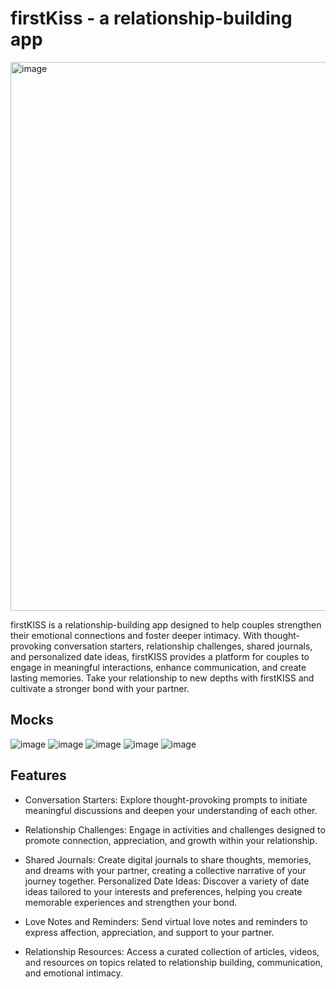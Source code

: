 # firstKiss - a relationship-building app

<img width="878" alt="image" src="https://github.com/leodvincci/FirstKiss/assets/90817505/d3e5bb0c-06f3-4bb7-84a3-67281143a771">

firstKISS is a relationship-building app designed to help couples strengthen their emotional connections and foster deeper intimacy. With thought-provoking conversation starters, relationship challenges, shared journals, and personalized date ideas, firstKISS provides a platform for couples to engage in meaningful interactions, enhance communication, and create lasting memories. Take your relationship to new depths with firstKISS and cultivate a stronger bond with your partner.

## Mocks
![image](https://github.com/leodvincci/FirstKiss/assets/90817505/14ca9680-2459-4322-a746-6dc16520a11a)
![image](https://github.com/leodvincci/FirstKiss/assets/90817505/30ee718f-b90f-421b-acab-2762b5bb4a6f)
![image](https://github.com/leodvincci/FirstKiss/assets/90817505/5c73e26b-eafb-4084-9f06-c111569465ee)
![image](https://github.com/leodvincci/FirstKiss/assets/90817505/e8ee761b-6053-46a2-806d-f4ede72d6245)
![image](https://github.com/leodvincci/FirstKiss/assets/90817505/a66e976c-9f94-4521-8977-d44e36a014fa)






## Features
- Conversation Starters: Explore thought-provoking prompts to initiate meaningful discussions and deepen your understanding of each other.

- Relationship Challenges: Engage in activities and challenges designed to promote connection, appreciation, and growth within your relationship.

- Shared Journals: Create digital journals to share thoughts, memories, and dreams with your partner, creating a collective narrative of your journey together.
Personalized Date Ideas: Discover a variety of date ideas tailored to your interests and preferences, helping you create memorable experiences and strengthen your bond.

- Love Notes and Reminders: Send virtual love notes and reminders to express affection, appreciation, and support to your partner.

- Relationship Resources: Access a curated collection of articles, videos, and resources on topics related to relationship building, communication, and emotional intimacy.
